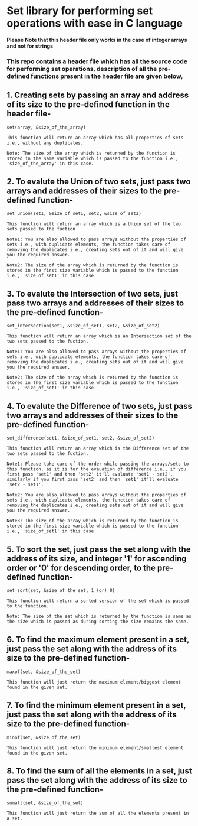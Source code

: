# Set library for performing set operations with ease in C language

**Please Note that this header file only works in the case of integer arrays and not for strings**

### This repo contains a header file which has all the source code for performing set operations, description of all the pre-defined functions present in the header file are given below,

## 1. Creating sets by passing an array and address of its  size to the pre-defined function in the header file-

    set(array, &size_of_the_array)
    
    This function will return an array which has all properties of sets i.e., without any duplicates.

    Note: The size of the array which is returned by the function is stored in the same variable which is passed to the function i.e., 'size_of_the_array' in this case.

## 2.  To evalute the Union of two sets, just pass two arrays and addresses of their sizes to the pre-defined function-

    set_union(set1, &size_of_set1, set2, &size_of_set2)

    This function will return an array which is a Union set of the two sets passed to the fuction

    Note1: You are also allowed to pass arrays without the properties of sets i.e., with duplicate elements, the function takes care of removing the duplicates i.e., creating sets out of it and will give you the required answer.

    Note2: The size of the array which is returned by the function is stored in the first size variable which is passed to the function i.e., 'size_of_set1' in this case.

## 3. To evalute the Intersection of two sets, just pass two arrays and addresses of their sizes to the pre-defined function-

    set_intersection(set1, &size_of_set1, set2, &size_of_set2)

    This function will return an array which is an Intersection set of the two sets passed to the fuction.

    Note1: You are also allowed to pass arrays without the properties of sets i.e., with duplicate elements, the function takes care of removing the duplicates i.e., creating sets out of it and will give you the required answer.

    Note2: The size of the array which is returned by the function is stored in the first size variable which is passed to the function i.e., 'size_of_set1' in this case.

## 4. To evalute the Difference of two sets, just pass two arrays and addresses of their sizes to the pre-defined function-

    set_difference(set1, &size_of_set1, set2, &size_of_set2)

    This function will return an array which is the Difference set of the two sets passed to the fuction.

    Note1: Please take care of the order while passing the arrays/sets to this function, as it is for the evauation of difference i.e., if you first pass 'set1' and then 'set2' it'll evaluate 'set1 - set2', similarly if you first pass 'set2' and then 'set1' it'll evaluate 'set2 - set1'.
    
    Note2: You are also allowed to pass arrays without the properties of sets i.e., with duplicate elements, the function takes care of removing the duplicates i.e., creating sets out of it and will give you the required answer.

    Note3: The size of the array which is returned by the function is stored in the first size variable which is passed to the function i.e., 'size_of_set1' in this case.

## 5. To sort the set, just pass the set along with the address of its size, and integer '1' for ascending order or '0' for descending order, to the pre-defined function-

    set_sort(set, &size_of_the_set, 1 (or) 0)

    This function will return a sorted version of the set which is passed to the function.

    Note: The size of the set which is returned by the function is same as the size which is passed as during sorting the size remains the same.

## 6. To find the maximum element present in a set, just pass the set along with the address of its size to the pre-defined function-

    maxof(set, &size_of_the_set)

    This function will just return the maximum element/biggest element found in the given set.

## 7. To find the minimum element present in a set, just pass the set along with the address of its size to the pre-defined function-

    minof(set, &size_of_the_set)

    This function will just return the minimum element/smallest element found in the given set.

## 8. To find the sum of all the elements in a set, just pass the set along with the address of its size to the pre-defined function-

    sumall(set, &size_of_the_set)

    This function will just return the sum of all the elements present in a set.